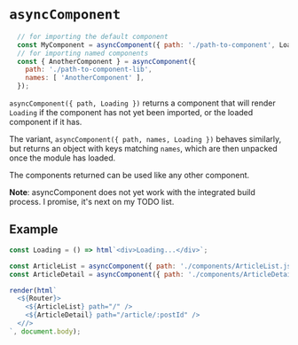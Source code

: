 # `asyncComponent`

```javascript
  // for importing the default component
  const MyComponent = asyncComponent({ path: './path-to-component', Loading });
  // for importing named components
  const { AnotherComponent } = asyncComponent({
    path: './path-to-component-lib',
    names: [ 'AnotherComponent' ],
  });
```

`asyncComponent({ path, Loading })` returns a component that will render `Loading`
if the component has not yet been imported, or the loaded component if it has.

The variant, `asyncComponent({ path, names, Loading })` behaves similarly, but
returns an object with keys matching `names`, which are then unpacked once
the module has loaded.

The components returned can be used like any other component.

**Note**: asyncComponent does not yet work with the integrated build process.
I promise, it's next on my TODO list.

## Example

```javascript
const Loading = () => html`<div>Loading...</div>`;

const ArticleList = asyncComponent({ path: './components/ArticleList.js', Loading });
const ArticleDetail = asyncComponent({ path: './components/ArticleDetail.js', Loading });

render(html`
  <${Router}>
    <${ArticleList} path="/" />
    <${ArticleDetail} path="/article/:postId" />
  <//>
`, document.body);
```
